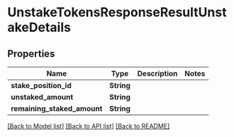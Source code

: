 # UnstakeTokensResponseResultUnstakeDetails

## Properties

Name | Type | Description | Notes
------------ | ------------- | ------------- | -------------
**stake_position_id** | **String** |  | 
**unstaked_amount** | **String** |  | 
**remaining_staked_amount** | **String** |  | 

[[Back to Model list]](../README.md#documentation-for-models) [[Back to API list]](../README.md#documentation-for-api-endpoints) [[Back to README]](../README.md)



